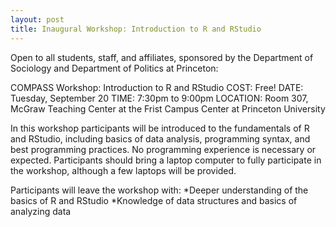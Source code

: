 ```yaml
---
layout: post
title: Inaugural Workshop: Introduction to R and RStudio
---
```


Open to all students, staff, and affiliates, sponsored by the Department of Sociology and Department of Politics at Princeton:

COMPASS Workshop: Introduction to R and RStudio
COST: Free!
DATE: Tuesday, September 20
TIME: 7:30pm to 9:00pm
LOCATION: Room 307, McGraw Teaching Center at the Frist Campus Center at Princeton University

In this workshop participants will be introduced to the fundamentals of R and RStudio, including basics of data analysis, programming syntax, and best programming practices. No programming experience is necessary or expected. Participants should bring a laptop computer to fully participate in the workshop, although a few laptops will be provided.

Participants will leave the workshop with:
*Deeper understanding of the basics of R and RStudio
*Knowledge of data structures and basics of analyzing data

